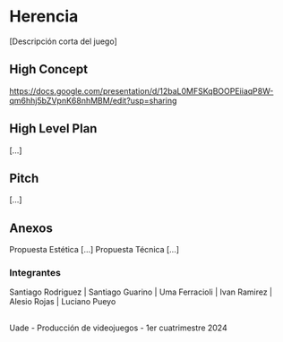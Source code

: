 # Herencia
[Descripción corta del juego]

## High Concept
https://docs.google.com/presentation/d/12baL0MFSKqBOOPEiiaqP8W-qm6hhj5bZVpnK68nhMBM/edit?usp=sharing

## High Level Plan
[...]

## Pitch
[...]

## Anexos
Propuesta Estética [...]
Propuesta Técnica [...]

### Integrantes
Santiago Rodriguez | Santiago Guarino | Uma Ferracioli | Ivan Ramirez | Alesio Rojas | Luciano Pueyo

##
Uade - Producción de videojuegos - 1er cuatrimestre 2024
